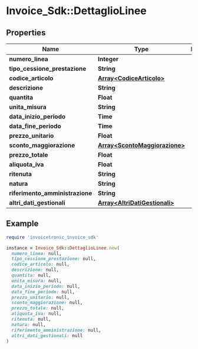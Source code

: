 # Invoice_Sdk::DettaglioLinee

## Properties

| Name | Type | Description | Notes |
| ---- | ---- | ----------- | ----- |
| **numero_linea** | **Integer** |  | [optional] |
| **tipo_cessione_prestazione** | **String** |  | [optional] |
| **codice_articolo** | [**Array&lt;CodiceArticolo&gt;**](CodiceArticolo.md) |  | [optional] |
| **descrizione** | **String** |  | [optional] |
| **quantita** | **Float** |  | [optional] |
| **unita_misura** | **String** |  | [optional] |
| **data_inizio_periodo** | **Time** |  | [optional] |
| **data_fine_periodo** | **Time** |  | [optional] |
| **prezzo_unitario** | **Float** |  | [optional] |
| **sconto_maggiorazione** | [**Array&lt;ScontoMaggiorazione&gt;**](ScontoMaggiorazione.md) |  | [optional] |
| **prezzo_totale** | **Float** |  | [optional] |
| **aliquota_iva** | **Float** |  | [optional] |
| **ritenuta** | **String** |  | [optional] |
| **natura** | **String** |  | [optional] |
| **riferimento_amministrazione** | **String** |  | [optional] |
| **altri_dati_gestionali** | [**Array&lt;AltriDatiGestionali&gt;**](AltriDatiGestionali.md) |  | [optional] |

## Example

```ruby
require 'invoicetronic_invoice_sdk'

instance = Invoice_Sdk::DettaglioLinee.new(
  numero_linea: null,
  tipo_cessione_prestazione: null,
  codice_articolo: null,
  descrizione: null,
  quantita: null,
  unita_misura: null,
  data_inizio_periodo: null,
  data_fine_periodo: null,
  prezzo_unitario: null,
  sconto_maggiorazione: null,
  prezzo_totale: null,
  aliquota_iva: null,
  ritenuta: null,
  natura: null,
  riferimento_amministrazione: null,
  altri_dati_gestionali: null
)
```

